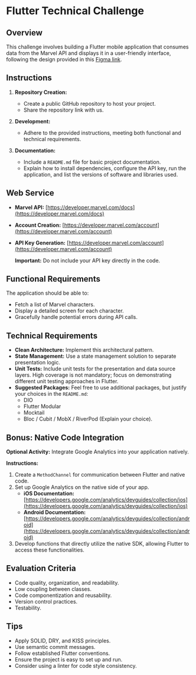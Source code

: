 # Flutter Technical Challenge

## Overview

This challenge involves building a Flutter mobile application that consumes data from the Marvel API and displays it in a user-friendly interface, following the design provided in this [Figma link](https://www.figma.com/design/c3jdIlcXvsZ0swmQ2cAetx/Projeto-Marvel?node-id=0-1&node-type=canvas&t=RHYYxkwKn4jep8pv-0).

## Instructions

1. **Repository Creation:**

   - Create a public GitHub repository to host your project.
   - Share the repository link with us.

2. **Development:**

   - Adhere to the provided instructions, meeting both functional and technical requirements.

3. **Documentation:**
   - Include a `README.md` file for basic project documentation.
   - Explain how to install dependencies, configure the API key, run the application, and list the versions of software and libraries used.

## Web Service

- **Marvel API:** [https://developer.marvel.com/docs](https://developer.marvel.com/docs)
- **Account Creation:** [https://developer.marvel.com/account](https://developer.marvel.com/account)
- **API Key Generation:** [https://developer.marvel.com/account](https://developer.marvel.com/account)

  **Important:** Do not include your API key directly in the code.

## Functional Requirements

The application should be able to:

- Fetch a list of Marvel characters.
- Display a detailed screen for each character.
- Gracefully handle potential errors during API calls.

## Technical Requirements

- **Clean Architecture:** Implement this architectural pattern.
- **State Management:** Use a state management solution to separate presentation logic.
- **Unit Tests:** Include unit tests for the presentation and data source layers. High coverage is not mandatory; focus on demonstrating different unit testing approaches in Flutter.
- **Suggested Packages:** Feel free to use additional packages, but justify your choices in the `README.md`:
  - DIO
  - Flutter Modular
  - Mocktail
  - Bloc / Cubit / MobX / RiverPod (Explain your choice).

## Bonus: Native Code Integration

**Optional Activity:** Integrate Google Analytics into your application natively.

**Instructions:**

1. Create a `MethodChannel` for communication between Flutter and native code.
2. Set up Google Analytics on the native side of your app.
   - **iOS Documentation:** [https://developers.google.com/analytics/devguides/collection/ios](https://developers.google.com/analytics/devguides/collection/ios)
   - **Android Documentation:** [https://developers.google.com/analytics/devguides/collection/android](https://developers.google.com/analytics/devguides/collection/android)
3. Develop functions that directly utilize the native SDK, allowing Flutter to access these functionalities.

## Evaluation Criteria

- Code quality, organization, and readability.
- Low coupling between classes.
- Code componentization and reusability.
- Version control practices.
- Testability.

## Tips

- Apply SOLID, DRY, and KISS principles.
- Use semantic commit messages.
- Follow established Flutter conventions.
- Ensure the project is easy to set up and run.
- Consider using a linter for code style consistency.
